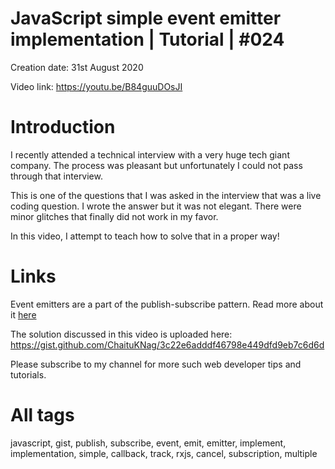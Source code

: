 # JavaScript simple event emitter implementation | Tutorial | #024

Creation date: 31st August 2020

Video link: https://youtu.be/B84guuDOsJI

# Introduction

I recently attended a technical interview with a very huge tech giant company. The process was pleasant but unfortunately I could not pass through that interview.

This is one of the questions that I was asked in the interview that was a live coding question. I wrote the answer but it was not elegant. There were minor glitches that finally did not work in my favor.

In this video, I attempt to teach how to solve that in a proper way!

# Links

Event emitters are a part of the publish-subscribe pattern. Read more about it [here](https://en.wikipedia.org/wiki/Publish%E2%80%93subscribe_pattern)

The solution discussed in this video is uploaded here:
https://gist.github.com/ChaituKNag/3c22e6adddf46798e449dfd9eb7c6d6d

Please subscribe to my channel for more such web developer tips and tutorials.

# All tags

javascript, gist, publish, subscribe, event, emit, emitter, implement, implementation, simple, callback, track, rxjs, cancel, subscription, multiple

